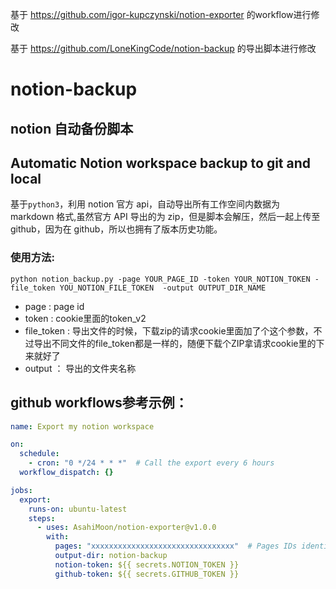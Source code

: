 
基于 https://github.com/igor-kupczynski/notion-exporter 的workflow进行修改

基于 https://github.com/LoneKingCode/notion-backup 的导出脚本进行修改

# notion-backup

## notion 自动备份脚本
## Automatic Notion workspace backup to git and local

基于`python3`，利用 notion 官方 api，自动导出所有工作空间内数据为 markdown 格式,虽然官方 API 导出的为 zip，但是脚本会解压，然后一起上传至 github，因为在 github，所以也拥有了版本历史功能。



### 使用方法:

```shell
python notion_backup.py -page YOUR_PAGE_ID -token YOUR_NOTION_TOKEN -file_token YOU_NOTION_FILE_TOKEN  -output OUTPUT_DIR_NAME
```

- page :  page id
- token :  cookie里面的token_v2
- file_token : 导出文件的时候，下载zip的请求cookie里面加了个这个参数，不过导出不同文件的file_token都是一样的，随便下载个ZIP拿请求cookie里的下来就好了
- output ： 导出的文件夹名称

## github workflows参考示例：
```yml
name: Export my notion workspace

on:
  schedule:
    - cron: "0 */24 * * *"  # Call the export every 6 hours
  workflow_dispatch: {}

jobs:
  export:
    runs-on: ubuntu-latest
    steps:
      - uses: AsahiMoon/notion-exporter@v1.0.0
        with:
          pages: "xxxxxxxxxxxxxxxxxxxxxxxxxxxxxxxx"  # Pages IDs identified in (step 2)  
          output-dir: notion-backup
          notion-token: ${{ secrets.NOTION_TOKEN }}
          github-token: ${{ secrets.GITHUB_TOKEN }}

```
